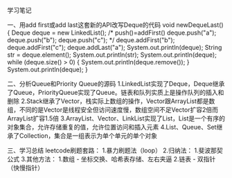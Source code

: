 学习笔记

一、用add first或add last这套新的API改写Deque的代码
void newDequeLast() {
    Deque<String> deque = new LinkedList<String>();
    /* push()=addFirst()
    deque.push("a");
    deque.push("b");
    deque.push("c");
    */
    deque.addFirst("b");
    deque.addFirst("c");
    deque.addLast("a");
    System.out.println(deque);
    String str = deque.element();
    System.out.println(str);
    System.out.println(deque);
    while (deque.size() > 0) {
        System.out.println(deque.remove());
    }
    System.out.println(deque);
}


二、分析Queue和Priority Queue的源码
1.LinkedList实现了Deque，Deque继承了Queue，PriorityQueue实现了Queue。链表和队列实质上是操作队列的插入和删除
2.Stack继承了Vector，栈实际上数组的操作，Vector跟ArrayList都是数组，不同的是Vector是线程安全但访问速度慢，数组空间不足Vector扩容2倍而ArrayList扩容1.5倍
3.ArrayList、Vector、LinkList实现了List，List是一个有序的对象集合，允许存储重复的值，允许位置访问和插入元素
4.List、Queue、Set继承了Collection，集合是一组表示为单个单元的单个对象


三、学习总结
leetcode刷题套路：
1.暴力刷题法（loop）
2.归纳法：
    1.斐波那契公式
3.其他方法：
    1.数组 - 坐标交换、哈希表存储、左右夹逼
    2.链表 - 双指针（快慢指针）